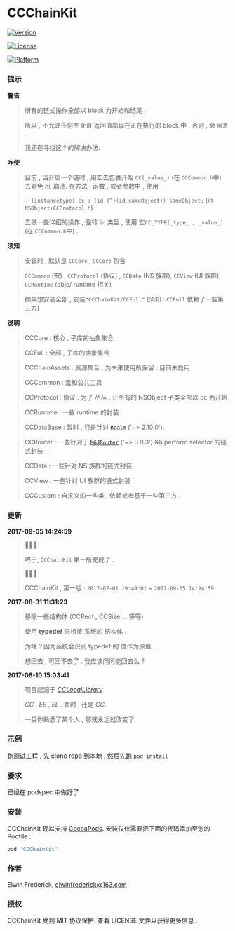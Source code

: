 # CCChainKit

[![Version](https://img.shields.io/cocoapods/v/CCChainKit.svg?style=flat)](http://cocoapods.org/pods/CCChainKit)

[![License](https://img.shields.io/cocoapods/l/CCChainKit.svg?style=flat)](http://cocoapods.org/pods/CCChainKit)

[![Platform](https://img.shields.io/cocoapods/p/CCChainKit.svg?style=iOS)](http://cocoapods.org/pods/CCChainKit)

### 提示

**警告**

> 所有的链式操作全部以 block 为开始和结尾 .
> 
> 所以 , 不允许任何空 (nil) 返回值出现在正在执行的 block 中 , 否则 , 会 `崩溃` .
> 
> 我还在寻找这个的解决办法.

**咋使**
> 目前 , 当开启一个链时 , 用宏去包裹开始 `CC(_value_)` (在 `CCCommon.h`中) 去避免 nil 崩溃.
> 在方法 , 函数 , 或者参数中 , 使用
> 
> `- (instancetype) cc : (id (^)(id sameObject)) sameObject;` (in `NSObject+CCProtocol.h`)
> 
> 去做一些详细的操作 , 强转 `id` 类型 , 使用 宏`CC_TYPE(_type_ , _value_)` (在 `CCCommon.h`中) .

**须知**
> 安装时 , 默认是 `CCCore` , `CCCore` 包含 
> 
> `CCCommon` (宏) , `CCProtocol` (协议) , `CCData` (NS 族群), `CCView` (UI 族群), `CCRuntime` (objc/ runtime 相关)
> 
> 如果想安装全部 , 安装`"CCChainKit/CCFull"` (须知 : `CCFull` 依赖了一些第三方)

**说明**
> CCCore : 核心 , 子库的抽象集合
> 
> CCFull : 全部 , 子库的抽象集合
> 
> CCChainAssets : 资源集合 , 为未来使用所保留 . 目前未启用
> 
> CCCommon : 宏和公共工具
> 
> CCProtocol : 协议 . 为了 丛丛 . 让所有的 NSObject 子类全部以 cc 为开始
> 
> CCRuntime : 一些 runtime 的封装
> 
> CCDataBase : 暂时 , 只是针对 [`Realm`](https://github.com/realm/realm-cocoa) ('~> 2.10.0').
> 
> CCRouter : 一些针对于 [`MGJRouter`](https://github.com/meili/MGJRouter) ('~> 0.9.3') && perform selector 的链式封装 .
> 
> CCData :  一些针对 NS 族群的链式封装
> 
> CCView :  一些针对 UI 族群的链式封装
> 
> CCCustom :  自定义的一些类 , 依赖或者基于一些第三方 .

### 更新
**2017-09-05 14:24:59**

> 👏👏👏
> 
> 终于, `CCChainKit` 第一版完成了 .
> 
> 👏👏👏
> 
> CCChainKit , 第一版 : `2017-07-01 19:49:01` ~ `2017-09-05 14:24:59`
> 

**2017-08-31 11:31:23**

> 移除一些结构体 (CCRect , CCSize ... 等等)
> 
> 使用 **typedef** 来桥接 系统的 结构体 .
> 
> 为啥 ? 因为系统会识别 typedef 的 值作为原值.
> 
> 想回去 , 可回不去了 . 我应该问问能回去么 ?

**2017-08-10 15:03:41**

> 项目起源于 _*[CCLocalLibrary](https://github.com/VArbiter/CCLocalLibrary)*_
> 
> *CC* , *EE* , *EL* . 暂时 , 还是 *CC*.
> 
> 一旦你熟悉了某个人 , 那就永远就改变了.

### 示例

跑测试工程 , 先 clone repo 到本地 , 然后先跑  `pod install`

### 要求

已经在 podspec 中做好了

### 安装

CCChainKit 现以支持 [CocoaPods](http://cocoapods.org). 
安装仅仅需要把下面的代码添加至您的 Podfile :

```ruby
pod "CCChainKit"
```

### 作者

Elwin Frederick, [elwinfrederick@163.com](elwinfrederick@163.com)

### 授权

CCChainKit 受到 MIT 协议保护. 查看 LICENSE 文件以获得更多信息 .
